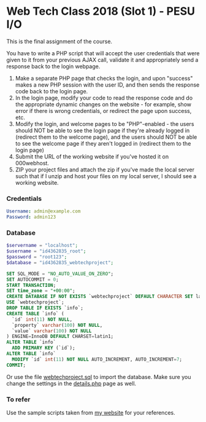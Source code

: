 # Web Tech Class 2018 (Slot 1) - PESU I/O

This is the final assignment of the course. 

You have to write a PHP script that will accept the user credentials that were given to it from your previous AJAX call, validate it and appropriately send a response back to the login webpage.

1. Make a separate PHP page that checks the login, and upon "success" makes a new PHP session with the user ID, and then sends the response code back to the login page.
2. In the login page, modify your code to read the response code and do the appropriate dynamic changes on the website - for example, show error if there is wrong credentials, or redirect the page upon success, etc.
3. Modify the login, and welcome pages to be "PHP"-enabled - the users should NOT be able to see the login page if they're already logged in (redirect them to the welcome page), and the users should NOT be able to see the welcome page if they aren't logged in (redirect them to the login page)
4. Submit the URL of the working website if you've hosted it on 000webhost.
5. ZIP your project files and attach the zip if you've made the local server such that if I unzip and host your files on my local server, I should see a working website.

### Credentials
```yaml
Username: admin@example.com
Password: admin123
```

### Database
```php
$servername = "localhost";
$username = "id4362835_root";
$password = "root123";
$database = "id4362835_webtechproject";
```
```sql
SET SQL_MODE = "NO_AUTO_VALUE_ON_ZERO";
SET AUTOCOMMIT = 0;
START TRANSACTION;
SET time_zone = "+00:00";
CREATE DATABASE IF NOT EXISTS `webtechproject` DEFAULT CHARACTER SET latin1 COLLATE latin1_swedish_ci;
USE `webtechproject`;
DROP TABLE IF EXISTS `info`;
CREATE TABLE `info` (
  `id` int(11) NOT NULL,
  `property` varchar(100) NOT NULL,
  `value` varchar(100) NOT NULL
) ENGINE=InnoDB DEFAULT CHARSET=latin1;
ALTER TABLE `info`
  ADD PRIMARY KEY (`id`);
ALTER TABLE `info`
  MODIFY `id` int(11) NOT NULL AUTO_INCREMENT, AUTO_INCREMENT=7;
COMMIT;
```

Or use the file [webtechproject.sql](webtechproject.sql) to import the database. Make sure you change the settings in the [details.php](details.php) page as well.

### To refer

Use the sample scripts taken from [my website](https://masterakay.000webhostapp.com/) for your references.